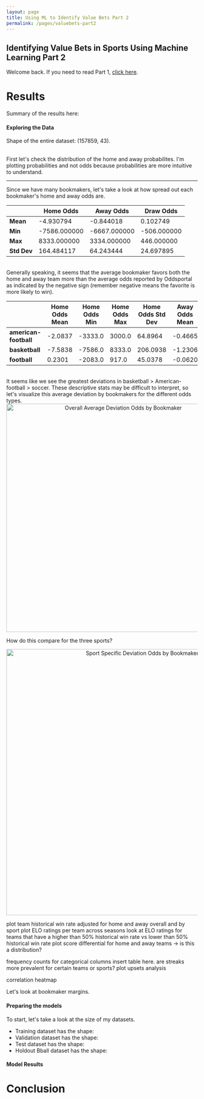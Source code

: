 ```yaml
---
layout: page
title: Using ML to Identify Value Bets Part 2
permalink: /pages/valuebets-part2
---
```


## Identifying Value Bets in Sports Using Machine Learning Part 2

Welcome back. If you need to read Part 1, [click here](/projects/valuebets).

# Results

Summary of the results here:

#### Exploring the Data

Shape of the entire dataset: (157859, 43). 

<br>
First let's check the distribution of the home and away probabilites. I'm plotting probabilities and not odds because probabilities are more intuitive to understand.

--- 

Since we have many bookmakers, let's take a look at how spread out each bookmaker's home and away odds are.
<br>
<div style="text-align:center; margin: 0 auto;">

|                 | Home Odds      | Away Odds      | Draw Odds      |
|-----------------|----------------|----------------|----------------|
| **Mean**        | -4.930794      | -0.844018      | 0.102749       |
| **Min**         | -7586.000000   | -6667.000000   | -506.000000    |
| **Max**         | 8333.000000    | 3334.000000    | 446.000000     |
| **Std Dev**     | 164.484117     | 64.243444      | 24.697895      |

</div>
<br>
Generally speaking, it seems that the average bookmaker favors both the home and away team more than the average odds reported by Oddsportal as indicated by the negative sign (remember negative means the favorite is more likely to win).
<br>
<div style="text-align:center; margin: 0 auto;">

|                            | Home Odds Mean | Home Odds Min | Home Odds Max | Home Odds Std Dev | Away Odds Mean | Away Odds Min | Away Odds Max | Away Odds Std Dev | Draw Odds Mean | Draw Odds Min | Draw Odds Max | Draw Odds Std Dev |
|----------------------------|----------------|---------------|---------------|-------------------|----------------|---------------|---------------|-------------------|----------------|---------------|---------------|-------------------|
| **american-football**      | -2.0837        | -3333.0       | 3000.0        | 64.8964           | -0.4665        | -938.0        | 443.0         | 37.1820           | N/A            | N/A           | N/A           | N/A               |
| **basketball**             | -7.5838        | -7586.0       | 8333.0        | 206.0938          | -1.2306        | -6667.0       | 3334.0        | 69.9314           | N/A            | N/A           | N/A           | N/A               |
| **football**               | 0.2301         | -2083.0       | 917.0         | 45.0378           | -0.0620        | -1120.0       | 1114.0        | 64.6336           | 0.1027         | -506.0        | 446.0         | 24.6979           |

</div>
<br>
It seems like we see the greatest deviations in basketball > American-football > soccer. These descriptive stats may be difficult to interpret, so let's visualize this average deviation by bookmakers for the different odds types. 

<div style="text-align: center;"> <img src="https://jeffreylckang.github.io/assets/img/projects/valuebets/overall_deviation_bookmaker.png" alt="Overall Average Deviation Odds by Bookmaker" width="600" /> </div>

How do this compare for the three sports?

<div style="text-align: center;"> <img src="https://jeffreylckang.github.io/assets/img/projects/valuebets/grid_deviation_bookmakers.png" alt="Sport Specific Deviation Odds by Bookmaker" width="700" /> </div>

plot team historical win rate adjusted for home and away overall and by sport
plot ELO ratings per team across seasons
look at ELO ratings for teams that have a higher than 50% historical win rate vs lower than 50% historical win rate
plot score differential for home and away teams -> is this a distribution?

frequency counts for categorical columns
insert table here.
are streaks more prevalent for certain teams or sports?
plot upsets analysis


correlation heatmap

Let's look at bookmaker margins.

#### Preparing the models

To start, let's take a look at the size of my datasets.
- Training dataset has the shape:
- Validation dataset has the shape:
- Test dataset has the shape:
- Holdout Bball dataset has the shape:

#### Model Results

# Conclusion
